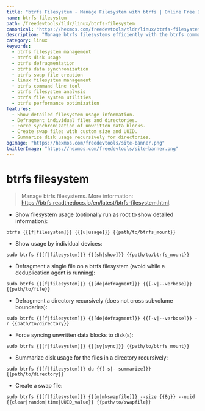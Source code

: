 ```yaml
---
title: "btrfs Filesystem - Manage Filesystem with btrfs | Online Free DevTools by Hexmos"
name: btrfs-filesystem
path: /freedevtools/tldr/linux/btrfs-filesystem
canonical: "https://hexmos.com/freedevtools/tldr/linux/btrfs-filesystem/"
description: "Manage btrfs filesystems efficiently with the btrfs command.  Show usage, defragment files and directories, force sync data, and create swap files. Free online tool, no registration required."
category: linux
keywords:
  - btrfs filesystem management
  - btrfs disk usage
  - btrfs defragmentation
  - btrfs data synchronization
  - btrfs swap file creation
  - linux filesystem management
  - btrfs command line tool
  - btrfs filesystem analysis
  - btrfs file system utilities
  - btrfs performance optimization
features:
  - Show detailed filesystem usage information.
  - Defragment individual files and directories.
  - Force synchronization of unwritten data blocks.
  - Create swap files with custom size and UUID.
  - Summarize disk usage recursively for directories.
ogImage: "https://hexmos.com/freedevtools/site-banner.png"
twitterImage: "https://hexmos.com/freedevtools/site-banner.png"
---
```


# btrfs filesystem

> Manage btrfs filesystems.
> More information: <https://btrfs.readthedocs.io/en/latest/btrfs-filesystem.html>.

- Show filesystem usage (optionally run as root to show detailed information):

`btrfs {{[f|filesystem]}} {{[u|usage]}} {{path/to/btrfs_mount}}`

- Show usage by individual devices:

`sudo btrfs {{[f|filesystem]}} {{[sh|show]}} {{path/to/btrfs_mount}}`

- Defragment a single file on a btrfs filesystem (avoid while a deduplication agent is running):

`sudo btrfs {{[f|filesystem]}} {{[de|defragment]}} {{[-v|--verbose]}} {{path/to/file}}`

- Defragment a directory recursively (does not cross subvolume boundaries):

`sudo btrfs {{[f|filesystem]}} {{[de|defragment]}} {{[-v|--verbose]}} -r {{path/to/directory}}`

- Force syncing unwritten data blocks to disk(s):

`sudo btrfs {{[f|filesystem]}} {{[sy|sync]}} {{path/to/btrfs_mount}}`

- Summarize disk usage for the files in a directory recursively:

`sudo btrfs {{[f|filesystem]}} du {{[-s|--summarize]}} {{path/to/directory}}`

- Create a swap file:

`sudo btrfs {{[f|filesystem]}} {{[m|mkswapfile]}} --size {{8g}} --uuid {{clear|random|time|UUID_value}} {{path/to/swapfile}}`
